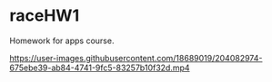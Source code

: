 # raceHW1
Homework for apps course.


https://user-images.githubusercontent.com/18689019/204082974-675ebe39-ab84-4741-9fc5-83257b10f32d.mp4
